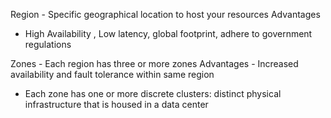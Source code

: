 
Region - Specific geographical location to host your resources
Advantages
- High Availability , Low latency, global footprint, adhere to government regulations

Zones - Each region has three or more zones
Advantages - Increased availability and fault tolerance within same region
- Each zone has one or more discrete clusters: distinct physical infrastructure that is housed in a data center




